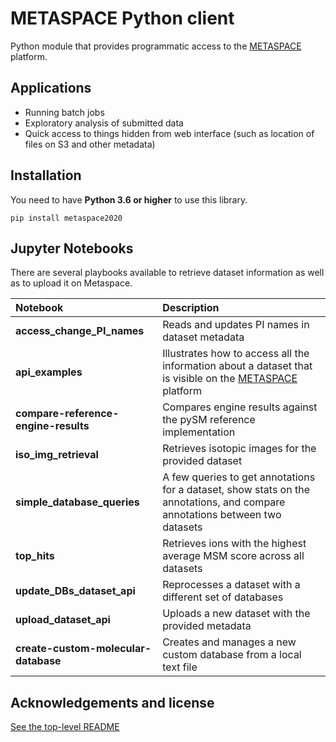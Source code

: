 # METASPACE Python client

Python module that provides programmatic access to the [METASPACE](https://metaspace2020.eu) platform.

## Applications

* Running batch jobs
* Exploratory analysis of submitted data
* Quick access to things hidden from web interface (such as location of files on S3 and other metadata)

## Installation

You need to have **Python 3.6 or higher** to use this library.

`pip install metaspace2020`

## Jupyter Notebooks

There are several playbooks available to retrieve dataset information as well as to upload it on Metaspace.

| Notebook | Description |
| :--- | :--- |
| **access_change_PI_names**| Reads and updates PI names in dataset metadata |
| **api_examples**| Illustrates how to access all the information about a dataset that is visible on the [METASPACE](metaspace2020.eu) platform |
| **compare-reference-engine-results**| Compares engine results against the pySM reference implementation |
| **iso_img_retrieval**| Retrieves isotopic images for the provided dataset |
| **simple_database_queries**| A few queries to get annotations for a dataset, show stats on the annotations, and compare annotations between two datasets |
| **top_hits**| Retrieves ions with the highest average MSM score across all datasets |
| **update_DBs_dataset_api**| Reprocesses a dataset with a different set of databases |
| **upload_dataset_api**| Uploads a new dataset with the provided metadata |
| **create-custom-molecular-database**| Creates and manages a new custom database from a local text file |

## Acknowledgements and license

[See the top-level README](../../README.md#acknowledgements)
